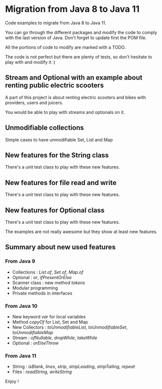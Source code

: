 # Migration from Java 8 to Java 11
Code examples to migrate from Java 8 to Java 11.

You can go through the different packages and modify the code to comply with the last version of Java. Don't forget to update first the POM file.

All the portions of code to modify are marked with a TODO.

The code is not perfect but there are plenty of tests, so don't hesitate to play with and modify it :)

## Stream and Optional with an example about renting public electric scooters
A part of this project is about renting electric scooters and bikes with providers, users and juicers.

You would be able to play with streams and optionals on it.

## Unmodifiable collections
Simple cases to have unmodifiable Set, List and Map

## New features for the String class
There's a unit test class to play with these new features.

## New features for file read and write
There's a unit test class to play with these new features.

## New features for Optional class
There's a unit test class to play with these new features.

The examples are not really awesome but they show at least new features.

## Summary about new used features
### From Java 9
* Collections : *List.of*, *Set.of*, *Map.of*
* Optional : *or*, *ifPresentOrElse*
* Scanner class : new method *tokens*
* Modular programming
* Private methods in interfaces

### From Java 10
* New keyword *var* for local variables
* Method *copyOf* for List, Set and Map
* New Collectors : *toUnmodifiableList*, *toUnmodifiableSet*, *toUnmodifiableMap*
* Stream : *ofNullable*, *dropWhile*, *takeWhile*
* Optional : *orElseThrow*

### From Java 11
* String : *isBlank*, *lines*, *strip*, *stripLeading*, *stripTailing*, *repeat*
* Files : *readString*, *writeString*

Enjoy !

